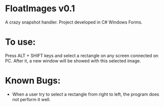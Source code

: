 # FloatImages v0.1
A crazy snapshot handler. Project developed in C# Windows Forms.

# To use:

Press ALT + SHIFT keys and select a rectangle on any screen connected on PC. After it, a new window will be showed with this selected image.

# Known Bugs:
- When a user try to select a rectangle from right to left, the program does not perform it well.
